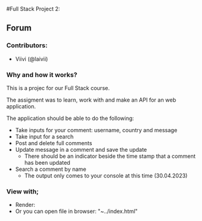 #Full Stack Project 2:

## Forum

### Contributors:
* Viivi (@laivii)

### Why and how it works?

This is a projec for our Full Stack course.

The assigment was to learn, work with and make an API for an web application.

The application should be able to do the following:
* Take inputs for your comment: username, country and message
* Take input for a search
* Post and delete full comments
* Update message in a comment and save the update
  * There should be an indicator beside the time stamp that a comment has been updated
* Search a comment by name
  * The output only comes to your console at this time (30.04.2023)
  
### View with;
* Render:
* Or you can open file in browser: "~../index.html"
